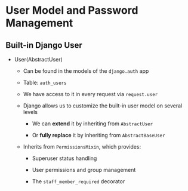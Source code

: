 # User Model and Password Management

## Built-in Django User

-   User(AbstractUser)

    -   Can be found in the models of the `django.auth` app

    -   Table: `auth_users`

    -   We have access to it in every request via `request.user`

    -   Django allows us to customize the built-in user model on several levels

        -   We can **extend** it by inheriting from `AbstractUser`

        -   Or **fully replace** it by inheriting from `AbstractBaseUser`

    -   Inherits from `PermissionsMixin`, which provides:

        -   Superuser status handling

        -   User permissions and group management

        -   The `staff_member_required` decorator

